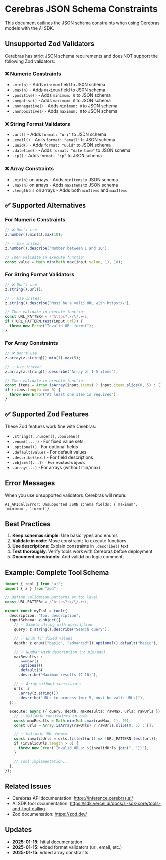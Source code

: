 # Cerebras JSON Schema Constraints

This document outlines the JSON schema constraints when using Cerebras models with the AI SDK.

## Unsupported Zod Validators

Cerebras has strict JSON schema requirements and does NOT support the following Zod validators:

### ❌ Numeric Constraints

- `.min(n)` - Adds `minimum` field to JSON schema
- `.max(n)` - Adds `maximum` field to JSON schema
- `.positive()` - Adds `minimum: 0` to JSON schema
- `.negative()` - Adds `maximum: 0` to JSON schema
- `.nonnegative()` - Adds `minimum: 0` to JSON schema
- `.nonpositive()` - Adds `maximum: 0` to JSON schema

### ❌ String Format Validators

- `.url()` - Adds `format: "uri"` to JSON schema
- `.email()` - Adds `format: "email"` to JSON schema
- `.uuid()` - Adds `format: "uuid"` to JSON schema
- `.datetime()` - Adds `format: "date-time"` to JSON schema
- `.ip()` - Adds `format: "ip"` to JSON schema

### ❌ Array Constraints

- `.min(n)` on arrays - Adds `minItems` to JSON schema
- `.max(n)` on arrays - Adds `maxItems` to JSON schema
- `.length(n)` on arrays - Adds both `minItems` and `maxItems`

## ✅ Supported Alternatives

### For Numeric Constraints

```typescript
// ❌ Don't use
z.number().min(1).max(10);

// ✅ Use instead
z.number().describe("Number between 1 and 10");

// Then validate in execute function
const value = Math.min(Math.max(input.value, 1), 10);
```

### For String Format Validators

```typescript
// ❌ Don't use
z.string().url();

// ✅ Use instead
z.string().describe("Must be a valid URL with https://");

// Then validate in execute function
const URL_PATTERN = /^https?:\/\/.+/i;
if (!URL_PATTERN.test(input.url)) {
  throw new Error("Invalid URL format");
}
```

### For Array Constraints

```typescript
// ❌ Don't use
z.array(z.string()).min(1).max(5);

// ✅ Use instead
z.array(z.string()).describe("Array of 1-5 items");

// Then validate in execute function
const items = Array.isArray(input.items) ? input.items.slice(0, 5) : [];
if (items.length === 0) {
  throw new Error("At least one item is required");
}
```

## ✅ Supported Zod Features

These Zod features work fine with Cerebras:

- `.string()`, `.number()`, `.boolean()`
- `.enum([...])` - For fixed value sets
- `.optional()` - For optional fields
- `.default(value)` - For default values
- `.describe(text)` - For field descriptions
- `.object({...})` - For nested objects
- `.array(...)` - For arrays (without min/max)

## Error Messages

When you use unsupported validators, Cerebras will return:

```
AI_APICallError: Unsupported JSON schema fields: {'maximum', 'minimum', 'format'}
```

## Best Practices

1. **Keep schemas simple**: Use basic types and enums
2. **Validate in code**: Move constraints to execute functions
3. **Use descriptions**: Explain constraints in `.describe()` text
4. **Test thoroughly**: Verify tools work with Cerebras before deployment
5. **Document constraints**: Add validation logic comments

## Example: Complete Tool Schema

```typescript
import { tool } from "ai";
import { z } from "zod";

// Define validation patterns at top level
const URL_PATTERN = /^https?:\/\/.+/i;

export const myTool = tool({
  description: "Tool description",
  inputSchema: z.object({
    // ✅ Simple string with description
    query: z.string().describe("Search query"),

    // ✅ Enum for fixed values
    depth: z.enum(["basic", "advanced"]).optional().default("basic"),

    // ✅ Number with description (no min/max)
    maxResults: z
      .number()
      .optional()
      .default(5)
      .describe("Maximum results (1-10)"),

    // ✅ Array without constraints
    urls: z
      .array(z.string())
      .describe("URLs to process (max 5, must be valid URLs)"),
  }),

  execute: async ({ query, depth, maxResults: rawMax, urls: rawUrls }) => {
    // ✅ Validate constraints in code
    const maxResults = Math.min(Math.max(rawMax, 1), 10);
    const urls = Array.isArray(rawUrls) ? rawUrls.slice(0, 5) : [];

    // ✅ Validate URL format
    const invalidUrls = urls.filter((url) => !URL_PATTERN.test(url));
    if (invalidUrls.length > 0) {
      throw new Error(`Invalid URLs: ${invalidUrls.join(", ")}`);
    }

    // Tool implementation...
  },
});
```

## Related Issues

- Cerebras API documentation: https://inference.cerebras.ai/
- AI SDK tool documentation: https://sdk.vercel.ai/docs/ai-sdk-core/tools-and-tool-calling
- Zod documentation: https://zod.dev/

## Updates

- **2025-01-15**: Initial documentation
- **2025-01-15**: Added format validators (url, email, etc.)
- **2025-01-15**: Added array constraints
